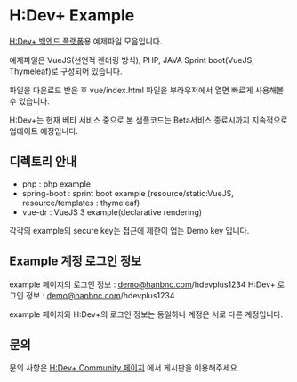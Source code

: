 # H:Dev+ Example
[H:Dev+ 백엔드 플랫폼](https://dev.hanbnc.com/)용 예제파일 모음입니다.

예제파일은 VueJS(선언적 렌더링 방식), PHP, JAVA Sprint boot(VueJS, Thymeleaf)로 구성되어 있습니다.

파일을 다운로드 받은 후 vue/index.html 파일을 부라우저에서 열면 빠르게 사용해볼 수 있습니다.

H:Dev+는 현재 베타 서비스 중으로 본 샘플코드는 Beta서비스 종료시까지 지속적으로 업데이트 예정입니다.

## 디렉토리 안내
- php : php example
- spring-boot : sprint boot example (resource/static:VueJS, resource/templates : thymeleaf)
- vue-dr : VueJS 3 example(declarative rendering)

각각의 example의 secure key는 접근에 제한이 업는 Demo key 입니다.

## Example 계정 로그인 정보
example 페이지의 로그인 정보 : demo@hanbnc.com/hdevplus1234 
H:Dev+ 로그인 정보 : demo@hanbnc.com/hdevplus1234 

example 페이지와 H:Dev+의 로그인 정보는 동일하나 계정은 서로 다른 계정입니다.

## 문의
문의 사항은 [H:Dev+ Community 페이지](https://dev.hanbnc.com/community/) 에서 게시판을 이용해주세요.

